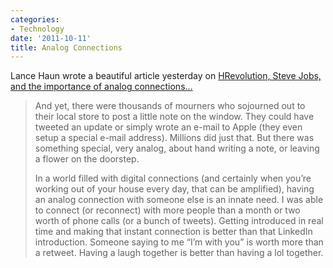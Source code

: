 ```yaml
---
categories:
- Technology
date: '2011-10-11'
title: Analog Connections
---
```


Lance Haun wrote a beautiful article yesterday on <a href="http://rehaul.com/an-hrevolution-journey-the-challenge-and-connection/">HRevolution, Steve Jobs, and the importance of analog connections...</a>

<blockquote>And yet, there were thousands of mourners who sojourned out to their local store to post a little note on the window. They could have tweeted an update or simply wrote an e-mail to Apple (they even setup a special e-mail address). Millions did just that. But there was something special, very analog, about hand writing a note, or leaving a flower on the doorstep.

In a world filled with digital connections (and certainly when you’re working out of your house every day, that can be amplified), having an analog connection with someone else is an innate need. I was able to connect (or reconnect) with more people than a month or two worth of phone calls (or a bunch of tweets). Getting introduced in real time and making that instant connection is better than that LinkedIn introduction. Someone saying to me “I’m with you” is worth more than a retweet. Having a laugh together is better than having a lol together.</blockquote>